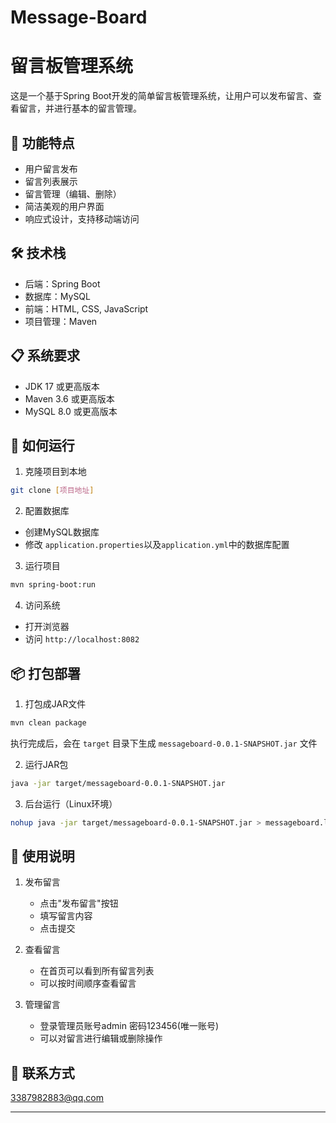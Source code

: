 # Message-Board
# 留言板管理系统

这是一个基于Spring Boot开发的简单留言板管理系统，让用户可以发布留言、查看留言，并进行基本的留言管理。

## 🌟 功能特点

- 用户留言发布
- 留言列表展示
- 留言管理（编辑、删除）
- 简洁美观的用户界面
- 响应式设计，支持移动端访问

## 🛠️ 技术栈

- 后端：Spring Boot
- 数据库：MySQL
- 前端：HTML, CSS, JavaScript
- 项目管理：Maven

## 📋 系统要求

- JDK 17 或更高版本
- Maven 3.6 或更高版本
- MySQL 8.0 或更高版本

## 🚀 如何运行

1. 克隆项目到本地
```bash
git clone [项目地址]
```

2. 配置数据库
- 创建MySQL数据库
- 修改 `application.properties`以及`application.yml`中的数据库配置

3. 运行项目
```bash
mvn spring-boot:run
```

4. 访问系统
- 打开浏览器
- 访问 `http://localhost:8082`

## 📦 打包部署

1. 打包成JAR文件
```bash
mvn clean package
```
执行完成后，会在 `target` 目录下生成 `messageboard-0.0.1-SNAPSHOT.jar` 文件

2. 运行JAR包
```bash
java -jar target/messageboard-0.0.1-SNAPSHOT.jar
```

3. 后台运行（Linux环境）
```bash
nohup java -jar target/messageboard-0.0.1-SNAPSHOT.jar > messageboard.log 2>&1 &
```

## 📝 使用说明

1. 发布留言
   - 点击"发布留言"按钮
   - 填写留言内容
   - 点击提交

2. 查看留言
   - 在首页可以看到所有留言列表
   - 可以按时间顺序查看留言

3. 管理留言
   - 登录管理员账号admin 密码123456(唯一账号)
   - 可以对留言进行编辑或删除操作

## 👥 联系方式

3387982883@qq.com

---
